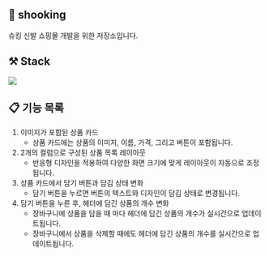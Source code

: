 ## 👟 shooking

슈킹 신발 쇼핑몰 개발을 위한 저장소입니다.

## ⚒️ Stack

<img src="https://img.shields.io/badge/react-61DAFB?style=for-the-badge&logo=react&logoColor=black">

## 📋 기능 목록

1. 이미지가 포함된 상품 카드
   - 상품 카드에는 상품의 이미지, 이름, 가격, 그리고 버튼이 포함됩니다.
2. 2개의 컬럼으로 구성된 상품 목록 레이아웃
   - 반응형 디자인을 적용하여 다양한 화면 크기에 맞게 레이아웃이 자동으로 조정됩니다.
3. 상품 카드에서 담기 버튼과 담김 상태 변화
   - 담기 버튼을 누르면 버튼의 텍스트와 디자인이 담김 상태로 변경됩니다.
4. 담기 버튼을 누른 후, 헤더에 담긴 상품의 개수 변화
   - 장바구니에 상품을 담을 때 마다 헤더에 담긴 상품의 개수가 실시간으로 업데이트됩니다.
   - 장바구니에서 상품을 삭제할 때에도 헤더에 담긴 상품의 개수를 실시간으로 업데이트됩니다.
